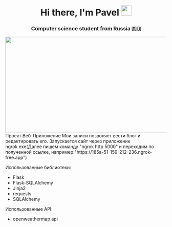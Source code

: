 <h1 align="center">Hi there, I'm Pavel
<img src="https://github.com/blackcater/blackcater/raw/main/images/Hi.gif" height="32"/></h1>
<h3 align="center">Computer science student from Russia 🇷🇺</h3>
<div align="center">
  <img src="https://media.giphy.com/media/dWesBcTLavkZuG35MI/giphy.gif" width="600" height="300"/>
</div>
Проект Веб-Приложение Мои записи позволяет вести блог и редактировать его. Запускается сайт через приложение ngrok.exe(Далее пишем команду "ngrok http 5000" и переходим по полученной ссылке, например:"https://185a-51-159-212-236.ngrok-free.app")

Использованные библиотеки:
- Flask
- Flask-SQLAlchemy
- Jinja2
- requests
- SQLAlchemy

Использованные API:
- openweathermap api
